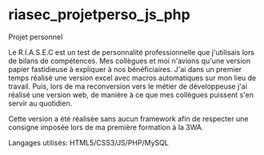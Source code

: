 # riasec_projetperso_js_php


Projet personnel 

Le R.I.A.S.E.C est un test de personnalité professionnelle que j'utilisais lors de bilans de compétences.
Mes collègues et moi n'avions qu'une version papier fastidieuse à expliquer à nos bénéficiaires. 
J'ai dans un premier temps réalisé une version excel avec macros automatiques sur mon lieu de travail.
Puis, lors de ma reconversion vers le métier de développeuse j'ai réalisé une version web, de manière à ce que mes collègues puissent s'en servir au quotidien.

Cette version a été réalisée sans aucun framework afin de respecter une consigne imposée lors de ma première formation à la 3WA.

Langages utilisés: HTML5/CSS3/JS/PHP/MySQL
